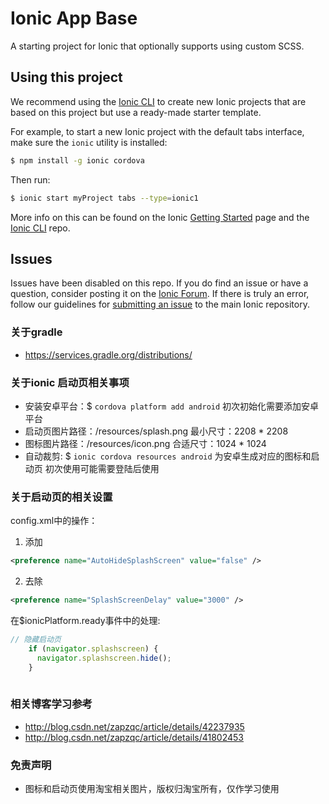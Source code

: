 Ionic App Base
==============

A starting project for Ionic that optionally supports using custom SCSS.

## Using this project

We recommend using the [Ionic CLI](https://github.com/ionic-team/ionic-cli) to create new Ionic projects that are based on this project but use a ready-made starter template.

For example, to start a new Ionic project with the default tabs interface, make sure the `ionic` utility is installed:

```bash
$ npm install -g ionic cordova
```

Then run:

```bash
$ ionic start myProject tabs --type=ionic1
```

More info on this can be found on the Ionic [Getting Started](https://ionicframework.com/getting-started) page and the [Ionic CLI](https://github.com/ionic-team/ionic-cli) repo.

## Issues

Issues have been disabled on this repo. If you do find an issue or have a question, consider posting it on the [Ionic Forum](https://forum.ionicframework.com/). If there is truly an error, follow our guidelines for [submitting an issue](https://ionicframework.com/submit-issue/) to the main Ionic repository.

### 关于gradle
- https://services.gradle.org/distributions/

### 关于ionic 启动页相关事项
- 安装安卓平台：$ `cordova platform add android` 初次初始化需要添加安卓平台
- 启动页图片路径：/resources/splash.png 最小尺寸：2208 * 2208
- 图标图片路径：/resources/icon.png 合适尺寸：1024 * 1024
- 自动裁剪: $ `ionic cordova resources android` 为安卓生成对应的图标和启动页 初次使用可能需要登陆后使用

### 关于启动页的相关设置
config.xml中的操作：
1. 添加
```xml
<preference name="AutoHideSplashScreen" value="false" /> 

```
2. 去除
```xml
<preference name="SplashScreenDelay" value="3000" />
```

在$ionicPlatform.ready事件中的处理:
```javascript
// 隐藏启动页
    if (navigator.splashscreen) {
      navigator.splashscreen.hide();
    }
    
```


### 相关博客学习参考
- http://blog.csdn.net/zapzqc/article/details/42237935
- http://blog.csdn.net/zapzqc/article/details/41802453
### 免责声明
- 图标和启动页使用淘宝相关图片，版权归淘宝所有，仅作学习使用

